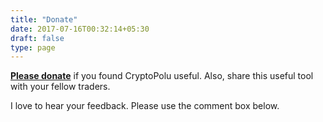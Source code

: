 ```yaml
---
title: "Donate"
date: 2017-07-16T00:32:14+05:30
draft: false
type: page
---
```


**[Please donate](http://subinsb.com/donate)** if you found CryptoPolu useful. Also, share this useful tool with your fellow traders.

I love to hear your feedback. Please use the comment box below.
